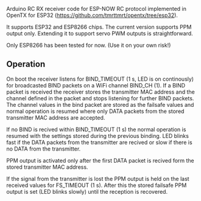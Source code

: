 Arduino RC RX receiver code for ESP-NOW RC protocol implemented in OpenTX for ESP32 (https://github.com/tmrttmrt/opentx/tree/esp32).

It supports ESP32 and ESP8266 chips. The current version supports PPM output only. Extending it to support servo PWM outputs is straightforward.

Only ESP8266 has been tested for now. (Use it on your own risk!)

## Operation 

On boot the receiver listens for BIND_TIMEOUT (1 s, LED is on continously) for broadcasted BIND packets on a WiFi channel BIND_CH (1). If a BIND packet is received the receiver stores the transmitter MAC address and the channel defined in the packet and stops listening for further BIND packets. The channel values in the bind packet are stored as the failsafe values and normal operation is resumed where only DATA packets from the stored transmitter MAC address are accepted.

If no BIND is recived within BIND_TIMEOUT (1 s) the normal operation is resumed with the settings stored during the previous binding. LED blinks fast if the DATA packets from the transmitter are recived or slow if there is no DATA from the transmitter. 

PPM output is activated only after the first DATA packet is recived form the stored transmitter MAC address. 

If the signal from the transmitter is lost the PPM output is held on the last received values for FS_TIMEOUT (1 s). After this the stored failsafe PPM output is set (LED blinks slowly) until the reception is recovered.
